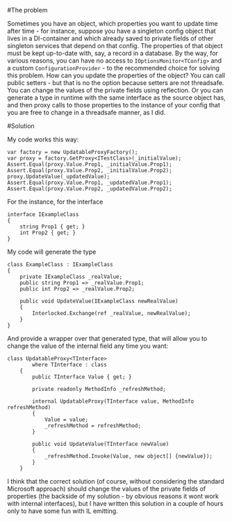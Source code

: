 #The problem

Sometimes you have an object, which properties you want to update time after time - for instance, suppose you have a singleton config object that lives in a DI-container and which already saved to private fields of other singleton services that depend on that config. The properties of that object must be kept up-to-date with, say, a record in a database. By the way, for various reasons, you can have no access to `IOptionsMonitor<TConfig>` and a custom `ConfigurationProvider` - to the recommended choice for solving this problem.
How can you update the properties of the object? You can call public setters - but that is no the option because setters are not threadsafe. You can change the values of the private fields using reflection. Or you can generate a type in runtime with the same interface as the source object has, and then proxy calls to those properties to the instance of your config that you are free to change in a threadsafe manner, as I did.

#Solution

My code works this way:

```
var factory = new UpdatableProxyFactory();
var proxy = factory.GetProxy<ITestClass>(_initialValue);
Assert.Equal(proxy.Value.Prop1, _initialValue.Prop1);
Assert.Equal(proxy.Value.Prop2, _initialValue.Prop2);
proxy.UpdateValue(_updatedValue);
Assert.Equal(proxy.Value.Prop1, _updatedValue.Prop1);
Assert.Equal(proxy.Value.Prop2, _updatedValue.Prop2);
```

For the instance, for the interface

```
interface IExampleClass
{
    string Prop1 { get; }
    int Prop2 { get; }
}
```

My code will generate the type

```
class ExampleClass : IExampleClass
{
    private IExampleClass _realValue;
    public string Prop1 => _realValue.Prop1;
    public int Prop2 => _realValue.Prop2;

    public void UpdateValue(IExampleClass newRealValue)
    {
        Interlocked.Exchange(ref _realValue, newRealValue);
    }
}
```

And provide a wrapper over that generated type, that will allow you
to change the value of the internal field any time you want:

```
class UpdatableProxy<TInterface>
        where TInterface : class
    {
        public TInterface Value { get; }

        private readonly MethodInfo _refreshMethod;

        internal UpdatableProxy(TInterface value, MethodInfo refreshMethod)
        {
            Value = value;
            _refreshMethod = refreshMethod;
        }

        public void UpdateValue(TInterface newValue)
        {
            _refreshMethod.Invoke(Value, new object[] {newValue});
        }
    }
```

I think that the correct solution (of course, without considering the standard Microsoft approach) should change the values of the private fields of properties
(the backside of my solution - by obvious reasons it wont work with internal interfaces), but I have written this solution in a couple of hours only to have some fun with IL emitting.
